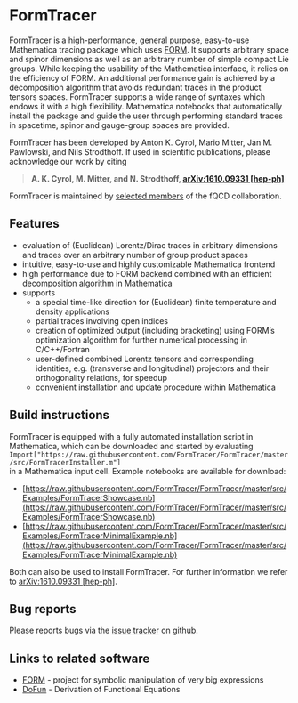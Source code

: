 # FormTracer
FormTracer is a high-performance, general purpose, easy-to-use Mathematica tracing package which uses [FORM](https://github.com/vermaseren/form). It supports arbitrary space
and spinor dimensions as well as an arbitrary number of simple compact Lie groups. While keeping the usability of the Mathematica interface, it
relies on the efficiency of FORM. An additional performance gain is achieved by a decomposition algorithm that avoids redundant traces in the product
tensors spaces. FormTracer supports a wide range of syntaxes which endows it with a high flexibility. Mathematica notebooks that automatically install
the package and guide the user through performing standard traces in spacetime, spinor and gauge-group spaces are provided.

FormTracer has been developed by Anton K. Cyrol, Mario Mitter, Jan M. Pawlowski, and Nils Strodthoff.
If used in scientific publications, please acknowledge our work by citing

> **A. K. Cyrol, M. Mitter, and N. Strodthoff, [arXiv:1610.09331 [hep-ph]](https://arxiv.org/abs/1610.09331)**

FormTracer is maintained by [selected members](https://github.com/orgs/FormTracer/people) of the fQCD collaboration.

## Features
* evaluation of (Euclidean) Lorentz/Dirac traces in arbitrary dimensions and traces over an arbitrary number of group product spaces
* intuitive, easy-to-use and highly customizable Mathematica frontend
* high performance due to FORM backend combined with an efficient decomposition algorithm in Mathematica
* supports
  * a special time-like direction for (Euclidean) finite temperature and density applications
  * partial traces involving open indices
  * creation of optimized output (including bracketing) using FORM’s optimization algorithm for further numerical processing in C/C++/Fortran
  * user-defined combined Lorentz tensors and corresponding identities, e.g. (transverse and longitudinal) projectors and their orthogonality relations, for speedup
  * convenient installation and update procedure within Mathematica

## Build instructions
FormTracer is equipped with a fully automated installation script in Mathematica, which can be downloaded and started by evaluating<br>
`Import["https://raw.githubusercontent.com/FormTracer/FormTracer/master/src/FormTracerInstaller.m"]`<br>
in a Mathematica input cell. Example notebooks are available for download:<br>
* [https://raw.githubusercontent.com/FormTracer/FormTracer/master/src/Examples/FormTracerShowcase.nb](https://raw.githubusercontent.com/FormTracer/FormTracer/master/src/Examples/FormTracerShowcase.nb)
* [https://raw.githubusercontent.com/FormTracer/FormTracer/master/src/Examples/FormTracerMinimalExample.nb](https://raw.githubusercontent.com/FormTracer/FormTracer/master/src/Examples/FormTracerMinimalExample.nb)

Both can also be used to install FormTracer. For further information we refer to  [arXiv:1610.09331 [hep-ph]](https://arxiv.org/abs/1610.09331).

## Bug reports
Please reports bugs via the [issue tracker](https://github.com/FormTracer/FormTracer/issues) on github.

## Links to related software
* [FORM](http://www.nikhef.nl/~form/) - project for symbolic manipulation of very big expressions
* [DoFun](http://physik.uni-graz.at/~mqh/DoFun/) - Derivation of Functional Equations